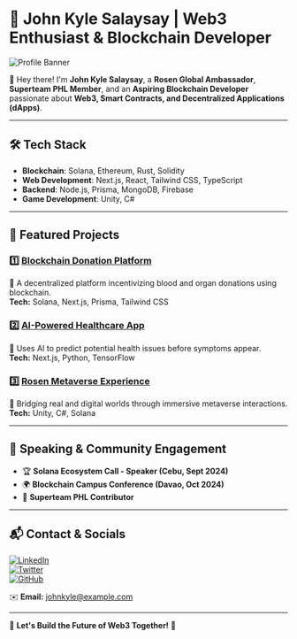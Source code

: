 # 🚀 John Kyle Salaysay | Web3 Enthusiast & Blockchain Developer

![Profile Banner](https://your-image-link.com)  

👋 Hey there! I'm **John Kyle Salaysay**, a **Rosen Global Ambassador**, **Superteam PHL Member**, and an **Aspiring Blockchain Developer** passionate about **Web3, Smart Contracts, and Decentralized Applications (dApps)**.

---

## 🛠 Tech Stack

- **Blockchain**: Solana, Ethereum, Rust, Solidity  
- **Web Development**: Next.js, React, Tailwind CSS, TypeScript  
- **Backend**: Node.js, Prisma, MongoDB, Firebase  
- **Game Development**: Unity, C#  

---

## 📌 Featured Projects

### 1️⃣ **[Blockchain Donation Platform](https://your-project-link.com)**
🔹 A decentralized platform incentivizing blood and organ donations using blockchain.  
**Tech:** Solana, Next.js, Prisma, Tailwind CSS  

### 2️⃣ **[AI-Powered Healthcare App](https://your-project-link.com)**
🔹 Uses AI to predict potential health issues before symptoms appear.  
**Tech:** Next.js, Python, TensorFlow  

### 3️⃣ **[Rosen Metaverse Experience](https://your-project-link.com)**
🔹 Bridging real and digital worlds through immersive metaverse interactions.  
**Tech:** Unity, C#, Solana  

---

## 🎤 Speaking & Community Engagement
- 🏆 **Solana Ecosystem Call - Speaker (Cebu, Sept 2024)**  
- 🌍 **Blockchain Campus Conference (Davao, Oct 2024)**  
- 🚀 **Superteam PHL Contributor**  

---

## 📬 Contact & Socials

[![LinkedIn](https://img.shields.io/badge/LinkedIn-0A66C2?style=for-the-badge&logo=linkedin&logoColor=white)](https://linkedin.com/in/yourprofile)  
[![Twitter](https://img.shields.io/badge/Twitter-1DA1F2?style=for-the-badge&logo=twitter&logoColor=white)](https://twitter.com/yourhandle)  
[![GitHub](https://img.shields.io/badge/GitHub-171515?style=for-the-badge&logo=github&logoColor=white)](https://github.com/yourusername)  

✉️ **Email:** johnkyle@example.com

---

🔗 **Let's Build the Future of Web3 Together!** 🚀

